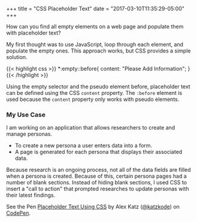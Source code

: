 +++
title = "CSS Placeholder Text"
date = "2017-03-10T11:35:29-05:00"
+++

How can you find all empty elements on a web page and populate them with placeholder text?

My first thought was to use JavaScript, loop through each element, and populate the empty ones. This approach works, but CSS provides a simple solution.

{{< highlight css >}}
*:empty::before{ 
    content: "Please Add Information"; 
}
{{< /highlight >}}

Using the empty selector and the pseudo element before, placeholder text can be defined using the CSS `content` property. The `:before` element is used because the `content` property only works with pseudo elements.

### My Use Case

I am working on an application that allows researchers to create and manage personas. 

- To create a new persona a user enters data into a form. 
- A page is generated for each persona that displays their associated data.

Because research is an ongoing process, not all of the data fields are filled when a persona is created. Because of this, certain persona pages had a number of blank sections. Instead of hiding blank sections, I used CSS to insert a "call to action" that prompted researches to update personas with their latest findings.

<p data-height="487" data-theme-id="5580" data-slug-hash="vxxzjN" data-default-tab="result" data-user="katzkode" data-embed-version="2" data-pen-title="Placeholder Text Using CSS" class="codepen">See the Pen <a href="http://codepen.io/katzkode/pen/vxxzjN/">Placeholder Text Using CSS</a> by Alex Katz (<a href="http://codepen.io/katzkode">@katzkode</a>) on <a href="http://codepen.io">CodePen</a>.</p>
<script async src="https://production-assets.codepen.io/assets/embed/ei.js"></script>

